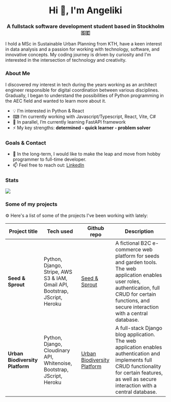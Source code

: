 <h1 align="center">Hi 👋, I'm Angeliki</h1>
<h3 align="center">A fullstack software development student based in Stockholm 🇸🇪</h3>

I hold a MSc in Sustainable Urban Planning from KTH, have a keen interest in data analysis and a passion for working with technology, software, and innovative concepts.
My coding journey is driven by curiosity and I'm interested in the intersection of technology and creativity.

### About Me
I discovered my interest in tech during the years working as an architect engineer responsible for digital coordination between various disciplines. 
Gradually, I began to understand the possibilities of Python programming in the AEC field and wanted to learn more about it.

- 💡 I’m interested in Python & React
- ⌨ I’m currently working with Javascript/Typescript, React, Vite, C#
- 🌱 In parallel, I’m currently learning FastAPI framework
- ⚡ My key strengths: **determined - quick learner - problem solver**

### Goals & Contact
- 🎯 In the long-term, I would like to make the leap and move from hobby programmer to full-time developer. 
- 📫 Feel free to reach out: [LinkedIn](https://www.linkedin.com/in/angelikivlachou/)

### Stats
<a href="https://github.com/anuraghazra/github-readme-stats">
  <img align="center" src="https://github-readme-stats.vercel.app/api/top-langs/?username=KikiBerg&theme=swift&layout=compact" />
</a>

### Some of my projects
⚙ Here's a list of some of the projects I've been working with lately:

| Project title | Tech used | Github repo | Description | 
| ----------- | ----------- | ----------- | ----------- |
| **Seed & Sprout** | Python, Django, Stripe, AWS S3 & IAM, Gmail API, Bootstrap, JScript, Heroku | [Seed & Sprout](https://github.com/KikiBerg/pp5-ecommerce) | A fictional B2C e-commerce web platform for seeds and garden tools. The web application enables user roles, authentication, full CRUD for certain functions, and secure interaction with a central database. |
| **Urban Biodiversity Platform** | Python, Django, Cloudinary API, Whitenoise, Bootstrap, JScript, Heroku | [Urban Biodiversity Platform](https://github.com/KikiBerg/urban-biodiversity-platform) | A full-stack Django blog application. The web application enables authentication and implements full CRUD functionality for certain features, as well as secure interaction with a central database. |


<!---
KikiBerg/KikiBerg is a ✨ special ✨ repository because its `README.md` (this file) appears on your GitHub profile.
You can click the Preview link to take a look at your changes.
--->

<!---
KikiBerg/KikiBerg is a ✨ special ✨ repository because its `README.md` (this file) appears on your GitHub profile.
You can click the Preview link to take a look at your changes.
--->
